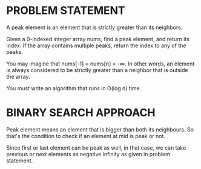 # PROBLEM STATEMENT

A peak element is an element that is strictly greater than its neighbors.

Given a 0-indexed integer array nums, find a peak element, and return its index. If the array contains multiple peaks, return the index to any of the peaks.

You may imagine that nums[-1] = nums[n] = -∞. In other words, an element is always considered to be strictly greater than a neighbor that is outside the array.

You must write an algorithm that runs in O(log n) time.

# BINARY SEARCH APPROACH

Peak element means an element that is bigger than both its neighbours. So that's the condition to check if an element at mid is peak or not.

Since first or last element can be peak as well, in that case, we can take previous or next elements as negative infinity as given in problem statement.